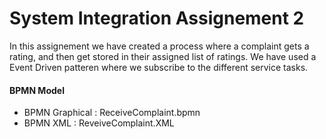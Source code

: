 # System Integration Assignement 2

In this assignement we have created a process where a complaint gets a rating, and then get stored in their assigned list of ratings. We have used a Event Driven patteren where we subscribe to the different service tasks.

#### BPMN Model

- BPMN Graphical : ReceiveComplaint.bpmn
- BPMN XML : ReveiveComplaint.XML
